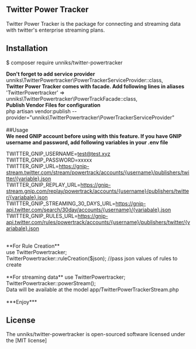 
## Twitter Power Tracker

Twitter Power Tracker is the package for connecting and streaming data with twitter's enterprise streaming plans.

## Installation

$ composer require unniks/twitter-powertracker

**Don't forget to add service provider** <br>
unniks\TwitterPowertracker\PowerTrackerServiceProvider::class,
<br>
**Twitter Power Tracker comes with facade. Add following lines in aliases** <br>
'TwitterPowertracker' => unniks\TwitterPowertracker\PowerTrackFacade::class,
<br>
**Publish Vendor Files for configuration** <br>
php artisan vendor:publish --provider="unniks\TwitterPowertracker\PowerTrackerServiceProvider"
<br>
<br>
##Usage
<br>
**We need GNIP account before using with this feature. If you have GNIP username and password, add following variables in your .env file** <br>

TWITTER_GNIP_USERNAME=test@test.xyz <br>
TWITTER_GNIP_PASSWORD=xxxxx <br>
TWITTER_GNIP_URL=https://gnip-stream.twitter.com/stream/powertrack/accounts/{username}/publishers/twitter/{variable}.json <br>
TWITTER_GNIP_REPLAY_URL=https://gnip-stream.gnip.com/replay/powertrack/accounts/{username}/publishers/twitter/{variabale}.json <br>
TWITTER_GNIP_STREAMING_30_DAYS_URL=https://gnip-api.twitter.com/search/30day/accounts/{username}/{variabale}.json <br>
TWITTER_GNIP_RULES_URL=https://gnip-api.twitter.com/rules/powertrack/accounts/{username}/publishers/twitter/{variabale}.json <br>

<br>
**For Rule Creation** <br>
use TwitterPowertracker; <br>
TwitterPowertracker::ruleCreation($json); //pass json values of rules to create<br> <br>
**For streaming data**
use TwitterPowertracker; <br>
TwitterPowertracker::powerStream();<br>
Data will be available at the model app/TwitterPowerTrackerStream.php
<br>
<br>
***Enjoy***

## License

The unniks/twitter-powertracker is open-sourced software licensed under the [MIT license]
